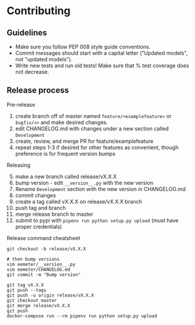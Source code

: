 Contributing
============

Guidelines
----------

* Make sure you follow PEP 008 style guide conventions.
* Commit messages should start with a capital letter ("Updated models", not "updated models").
* Write new tests and run old tests! Make sure that % test coverage does not decrease.

Release process
---------------

Pre-release

1. create branch off of master named `feature/<examplefeature>` or `bugfix/<>` and make desired changes.
2. edit CHANGELOG.md with changes under a new section called `Development`
3. create, review, and merge PR for feature/examplefeature
4. repeat steps 1-3 if desired for other features as convenient, though preference is for frequent version bumps

Releasing

5. make a new branch called release/vX.X.X
6. bump version - edit `__version__.py` with the new version
7. Rename `Development` section with the new version in CHANGELOG.md
8. commit changes
9. create a tag called vX.X.X on release/vX.X.X branch
10. push tag and branch
11. merge release branch to master
12. submit to pypi with `pipenv run python setup.py upload` (must have proper credentials)

Release command cheatsheet

```
git checkout -b release/vX.X.X

# then bump versions
vim eemeter/__version__.py
vim eemeter/CHANGELOG.md
git commit -m "Bump version"

git tag vX.X.X
git push --tags
git push -u origin release/vX.X.X
git checkout master
git merge release/vX.X.X
git push
docker-compose run --rm pipenv run python setup.py upload
```
